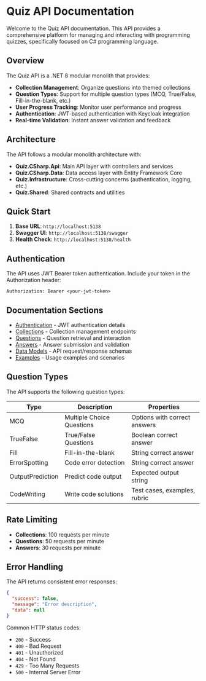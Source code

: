 # Quiz API Documentation

Welcome to the Quiz API documentation. This API provides a comprehensive platform for managing and interacting with programming quizzes, specifically focused on C# programming language.

## Overview

The Quiz API is a .NET 8 modular monolith that provides:
- **Collection Management**: Organize questions into themed collections
- **Question Types**: Support for multiple question types (MCQ, True/False, Fill-in-the-blank, etc.)
- **User Progress Tracking**: Monitor user performance and progress
- **Authentication**: JWT-based authentication with Keycloak integration
- **Real-time Validation**: Instant answer validation and feedback

## Architecture

The API follows a modular monolith architecture with:
- **Quiz.CSharp.Api**: Main API layer with controllers and services
- **Quiz.CSharp.Data**: Data access layer with Entity Framework Core
- **Quiz.Infrastructure**: Cross-cutting concerns (authentication, logging, etc.)
- **Quiz.Shared**: Shared contracts and utilities

## Quick Start

1. **Base URL**: `http://localhost:5138`
2. **Swagger UI**: `http://localhost:5138/swagger`
3. **Health Check**: `http://localhost:5138/health`

## Authentication

The API uses JWT Bearer token authentication. Include your token in the Authorization header:
```
Authorization: Bearer <your-jwt-token>
```

## Documentation Sections

- [Authentication](./authentication.md) - JWT authentication details
- [Collections](./collections.md) - Collection management endpoints
- [Questions](./questions.md) - Question retrieval and interaction
- [Answers](./answers.md) - Answer submission and validation
- [Data Models](./data-models.md) - API request/response schemas
- [Examples](./examples.md) - Usage examples and scenarios

## Question Types

The API supports the following question types:

| Type | Description | Properties |
|------|-------------|------------|
| MCQ | Multiple Choice Questions | Options with correct answers |
| TrueFalse | True/False Questions | Boolean correct answer |
| Fill | Fill-in-the-blank | String correct answer |
| ErrorSpotting | Code error detection | String correct answer |
| OutputPrediction | Predict code output | Expected output string |
| CodeWriting | Write code solutions | Test cases, examples, rubric |

## Rate Limiting

- **Collections**: 100 requests per minute
- **Questions**: 50 requests per minute
- **Answers**: 30 requests per minute

## Error Handling

The API returns consistent error responses:
```json
{
  "success": false,
  "message": "Error description",
  "data": null
}
```

Common HTTP status codes:
- `200` - Success
- `400` - Bad Request
- `401` - Unauthorized
- `404` - Not Found
- `429` - Too Many Requests
- `500` - Internal Server Error 